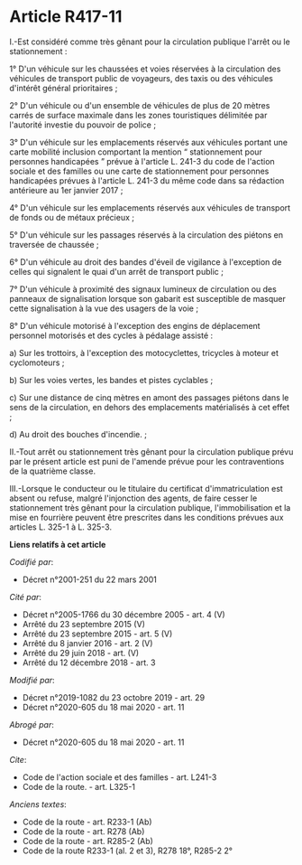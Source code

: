 # Article R417-11

I.-Est considéré comme très gênant pour la circulation publique l'arrêt ou le stationnement :

1° D'un véhicule sur les chaussées et voies réservées à la circulation des véhicules de transport public de voyageurs, des
taxis ou des véhicules d'intérêt général prioritaires ;

2° D'un véhicule ou d'un ensemble de véhicules de plus de 20 mètres carrés de surface maximale dans les zones touristiques
délimitée par l'autorité investie du pouvoir de police ;

3° D'un véhicule sur les emplacements réservés aux véhicules portant une carte mobilité inclusion comportant la mention “
stationnement pour personnes handicapées ” prévue à l'article L. 241-3 du code de l'action sociale et des familles ou une
carte de stationnement pour personnes handicapées prévues à l'article L. 241-3 du même code dans sa rédaction antérieure au
1er janvier 2017 ;

4° D'un véhicule sur les emplacements réservés aux véhicules de transport de fonds ou de métaux précieux ;

5° D'un véhicule sur les passages réservés à la circulation des piétons en traversée de chaussée ;

6° D'un véhicule au droit des bandes d'éveil de vigilance à l'exception de celles qui signalent le quai d'un arrêt de
transport public ;

7° D'un véhicule à proximité des signaux lumineux de circulation ou des panneaux de signalisation lorsque son gabarit est
susceptible de masquer cette signalisation à la vue des usagers de la voie ;

8° D'un véhicule motorisé à l'exception des engins de déplacement personnel motorisés et des cycles à pédalage assisté :

a) Sur les trottoirs, à l'exception des motocyclettes, tricycles à moteur et cyclomoteurs ;

b) Sur les voies vertes, les bandes et pistes cyclables ;

c) Sur une distance de cinq mètres en amont des passages piétons dans le sens de la circulation, en dehors des emplacements
matérialisés à cet effet ;

d) Au droit des bouches d'incendie. ;

II.-Tout arrêt ou stationnement très gênant pour la circulation publique prévu par le présent article est puni de l'amende
prévue pour les contraventions de la quatrième classe.

III.-Lorsque le conducteur ou le titulaire du certificat d'immatriculation est absent ou refuse, malgré l'injonction des
agents, de faire cesser le stationnement très gênant pour la circulation publique, l'immobilisation et la mise en fourrière
peuvent être prescrites dans les conditions prévues aux articles L. 325-1 à L. 325-3.

**Liens relatifs à cet article**

_Codifié par_:

  - Décret n°2001-251 du 22 mars 2001

_Cité par_:

  - Décret n°2005-1766 du 30 décembre 2005 - art. 4 (V)
  - Arrêté du 23 septembre 2015 (V)
  - Arrêté du 23 septembre 2015 - art. 5 (V)
  - Arrêté du 8 janvier 2016 - art. 2 (V)
  - Arrêté du 29 juin 2018 - art. (V)
  - Arrêté du 12 décembre 2018 - art. 3

_Modifié par_:

  - Décret n°2019-1082 du 23 octobre 2019 - art. 29
  - Décret n°2020-605 du 18 mai 2020 - art. 11

_Abrogé par_:

  - Décret n°2020-605 du 18 mai 2020 - art. 11

_Cite_:

  - Code de l'action sociale et des familles - art. L241-3
  - Code de la route. - art. L325-1

_Anciens textes_:

  - Code de la route - art. R233-1 (Ab)
  - Code de la route - art. R278 (Ab)
  - Code de la route - art. R285-2 (Ab)
  - Code de la route R233-1 (al. 2 et 3), R278 18°, R285-2 2°
